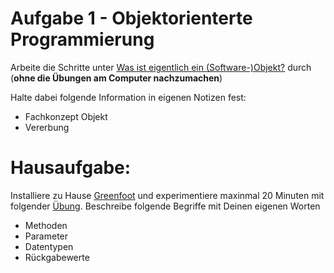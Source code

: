 # Aufgabe 1 - Objektorienterte Programmierung

Arbeite die Schritte unter [Was ist eigentlich ein (Software-)Objekt?](http://www.inf-schule.de/programmierung/oopjava/klassen/grundbegriffe/konzept_objekt) durch (**ohne die Übungen am Computer nachzumachen**)

Halte dabei folgende Information in eigenen Notizen fest:
* Fachkonzept Objekt
* Vererbung

# Hausaufgabe:

Installiere zu Hause [Greenfoot](http://www.greenfoot.org/download) und experimentiere maxinmal 20 Minuten mit folgender [Übung](http://www.inf-schule.de/programmierung/oopjava/klassen/grundbegriffe/aktion).
Beschreibe folgende Begriffe mit Deinen eigenen Worten
* Methoden
* Parameter
* Datentypen
* Rückgabewerte
